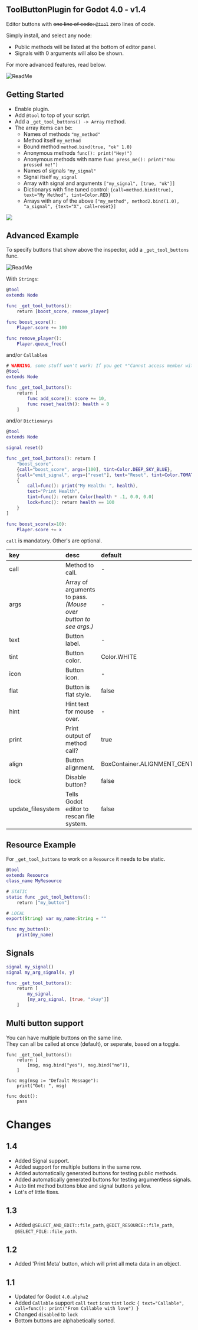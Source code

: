 
## ToolButtonPlugin for Godot 4.0 - v1.4

Editor buttons with ~~one line of code: `@tool`~~ zero lines of code.

Simply install, and select any node:

- Public methods will be listed at the bottom of editor panel.
- Signals with 0 arguments will also be shown.

For more advanced features, read below.

![ReadMe](readme/bottom_buttons.png "Preview")

## Getting Started

- Enable plugin.
- Add `@tool` to top of your script.
- Add a `_get_tool_buttons() -> Array` method.
- The array items can be:
	- Names of methods `"my_method"`
	- Method itself `my_method`
	- Bound method `method.bind(true, "ok" 1.0)`
	- Anonymous methods `func(): print("Hey!")`
	- Anonymous methods with name `func press_me(): print("You pressed me!")`
	- Names of signals `"my_signal"`
	- Signal itself `my_signal`
	- Array with signal and arguments `["my_signal", [true, "ok"]]`
	- Dictionarys with fine tuned control: `{call=method.bind(true), text="My Method", tint=Color.RED}`
	- Arrays with any of the above `["my_method", method2.bind(1.0), "a_signal", {text="X", call=reset}]`

![](readme/preview3.png)
	
## Advanced Example

To specify buttons that show above the inspector, add a `_get_tool_buttons` func.

![ReadMe](readme/preview2.png "Preview")

With `Strings`:
```gd
@tool
extends Node

func _get_tool_buttons():
	return [boost_score, remove_player]

func boost_score():
	Player.score += 100

func remove_player():
	Player.queue_free()
```
and/or `Callable`s

```gd
# WARNING, some stuff won't work: If you get *"Cannot access member without instance"*: https://github.com/godotengine/godot/issues/56780
@tool
extends Node

func _get_tool_buttons():
	return [
		func add_score(): score += 10,
		func reset_health(): health = 0
	]
```
and/or `Dictionarys`
```gd
@tool
extends Node

signal reset()

func _get_tool_buttons(): return [
	"boost_score",
	{call="boost_score", args=[100], tint=Color.DEEP_SKY_BLUE},
	{call="emit_signal", args=["reset"], text="Reset", tint=Color.TOMATO},
	{
		call=func(): print("My Health: ", health),
		text="Print Health",
		tint=func(): return Color(health * .1, 0.0, 0.0)
		lock=func(): return health == 100
	}
]

func boost_score(x=10):
	Player.score += x
```

`call` is mandatory. Other's are optional.

|key    |desc                           |default              |
|:------|:------------------------------|:--------------------|
|call   | Method to call.               | - |
|args   | Array of arguments to pass.<br>*(Mouse over button to see args.)*   | - |
|text   | Button label.                 | - |
|tint   | Button color.                 | Color.WHITE |
|icon   | Button icon.                  | -
|flat   | Button is flat style.         | false |
|hint   | Hint text for mouse over.     | - |
|print  | Print output of method call?  | true |
|align  | Button alignment.             | BoxContainer.ALIGNMENT_CENTER |
|lock   | Disable button?               | false |
|update_filesystem| Tells Godot editor to rescan file system. | false |


## Resource Example

For `_get_tool_buttons` to work on a `Resource` it needs to be static.

```gd
@tool
extends Resource
class_name MyResource

# STATIC
static func _get_tool_buttons():
	return ["my_button"]

# LOCAL
export(String) var my_name:String = ""

func my_button():
	print(my_name)
```

## Signals
```gd
signal my_signal()
signal my_arg_signal(x, y)

func _get_tool_buttons():
	return [
		my_signal,
		[my_arg_signal, [true, "okay"]]
	]
```

## Multi button support
You can have multiple buttons on the same line.<br>
They can all be called at once (default), or seperate, based on a toggle.
```
func _get_tool_buttons():
	return [
		[msg, msg.bind("yes"), msg.bind("no")],
	]

func msg(msg := "Default Message"):
	print("Got: ", msg)

func doit():
	pass
``` 

# Changes
## 1.4
- Added Signal support.
- Added support for multiple buttons in the same row.
- Added automatically generated buttons for testing public methods.
- Added automatically generated buttons for testing argumentless signals.
- Auto tint method buttons blue and signal buttons yellow.
- Lot's of little fixes.

## 1.3
- Added `@SELECT_AND_EDIT::file_path`, `@EDIT_RESOURCE::file_path`, `@SELECT_FILE::file_path`.

## 1.2
- Added 'Print Meta' button, which will print all meta data in an object.

## 1.1
- Updated for Godot `4.0.alpha2`
- Added `Callable` support `call` `text` `icon` `tint` `lock`: `{ text="Callable", call=func(): print("From Callable with love") }`
- Changed `disabled` to `lock`
- Bottom buttons are alphabetically sorted.


